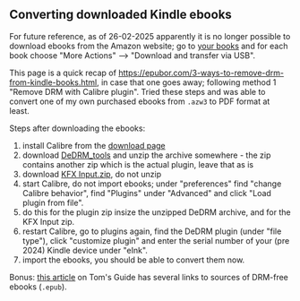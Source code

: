 ## Converting downloaded Kindle ebooks

For future reference, as of 26-02-2025 apparently it is no longer possible to download ebooks from the Amazon website; go 
to [your books](https://www.amazon.nl/hz/mycd/digital-console/contentlist/booksSamples/dateDsc?pageNumber=1) and for each book choose
"More Actions" --> "Download and transfer via USB".

This page is a quick recap of https://epubor.com/3-ways-to-remove-drm-from-kindle-books.html, in case that one goes away; following method 1 "Remove DRM with Calibre plugin".
Tried these steps and was able to convert one of my own purchased ebooks from `.azw3` to PDF format at least.

Steps after downloading the ebooks:
1. install Calibre from the [download page](https://calibre-ebook.com/download)
2. download [DeDRM_tools](https://github.com/noDRM/DeDRM_tools/releases/download/v10.0.9/DeDRM_tools_10.0.9.zip) and unzip the archive somewhere - the zip contains another zip which is the actual plugin, leave that as is
3. download [KFX Input.zip](https://www.mobileread.com/forums/attachment.php?attachmentid=213770&d=1740055683), do not unzip
4. start Calibre, do not import ebooks; under "preferences" find "change Calibre behavior", find "Plugins" under "Advanced" and click "Load plugin from file".
5. do this for the plugin zip insize the unzipped DeDRM archive, and for the KFX Input zip.
6. restart Calibre, go to plugins again, find the DeDRM plugin (under "file type"), click "customize plugin" and enter the serial number of your (pre 2024) Kindle device under "eInk".
7. import the ebooks, you should be able to convert them now.

Bonus: [this article](https://www.tomsguide.com/tablets/e-readers/no-kindle-no-problem-5-places-to-buy-drm-free-e-books) on Tom's Guide has several links to sources of DRM-free ebooks (`.epub`).


   
